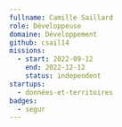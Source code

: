 ```yaml
---
fullname: Camille Saillard
role: Développeuse
domaine: Développement
github: csail14
missions:
  - start: 2022-09-12
    end: 2022-12-12
    status: independent
startups:
  - données-et-territoires
badges:
  - segur
---
```



